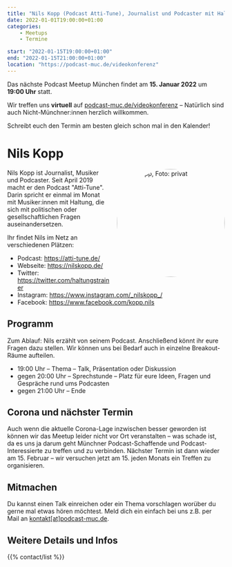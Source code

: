 ```yaml
---
title: "Nils Kopp (Podcast Atti-Tune), Journalist und Podcaster mit Haltung"
date: 2022-01-01T19:00:00+01:00
categories:
    - Meetups
    - Termine

start: "2022-01-15T19:00:00+01:00"
end: "2022-01-15T21:00:00+01:00"
location: "https://podcast-muc.de/videokonferenz"
---
```

Das nächste Podcast Meetup München findet am
__15. Januar 2022__
um
__19:00 Uhr__
statt.

Wir treffen uns __virtuell__ auf [podcast-muc.de/videokonferenz](https://podcast-muc.de/videokonferenz) – Natürlich sind auch Nicht-Münchner:innen herzlich willkommen.

Schreibt euch den Termin am besten gleich schon mal in den Kalender!


# Nils Kopp

<img src="/images/people/nils-kopp.jpg" alt="Nils Kopp, Foto: privat" title="Nils Kopp, Foto: privat" width="250" height="250" style="float: right; margin: 0 0 0 1rem; border-radius: 50%;" />

Nils Kopp ist Journalist, Musiker und Podcaster.
Seit April 2019 macht er den Podcast "Atti-Tune".
Darin spricht er einmal im Monat mit Musiker:innen mit Haltung, die sich mit politischen oder gesellschaftlichen Fragen auseinandersetzen. 

Ihr findet Nils im Netz an verschiedenen Plätzen:

* Podcast: https://atti-tune.de/
* Webseite: https://nilskopp.de/
* Twitter: https://twitter.com/haltungstrainer
* Instagram: https://www.instagram.com/_nilskopp_/
* Facebook: https://www.facebook.com/kopp.nils


## Programm

Zum Ablauf: 
Nils erzählt von seinem Podcast. 
Anschließend könnt ihr eure Fragen dazu stellen. 
Wir können uns bei Bedarf auch in einzelne Breakout-Räume aufteilen.

- 19:00 Uhr – Thema – Talk, Präsentation oder Diskussion
- gegen 20:00 Uhr – Sprechstunde – Platz für eure Ideen, Fragen und Gespräche rund ums Podcasten
- gegen 21:00 Uhr – Ende

## Corona und nächster Termin

Auch wenn die aktuelle Corona-Lage inzwischen besser geworden ist können wir das Meetup leider nicht vor Ort veranstalten – was schade ist, da es uns ja darum geht Münchner Podcast-Schaffende und Podcast-Interessierte zu treffen und zu verbinden. 
Nächster Termin ist dann wieder am 15. Februar – wir versuchen jetzt am 15. jeden Monats ein Treffen zu organisieren.

## Mitmachen

Du kannst einen Talk einreichen oder ein Thema vorschlagen worüber du gerne mal etwas hören möchtest. 
Meld dich ein einfach bei uns z.B. per Mail an [kontakt[at]podcast-muc.de](mailto:kontakt[at]podcast-muc.de).


## Weitere Details und Infos

{{% contact/list %}}
